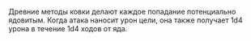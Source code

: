 Древние методы ковки делают каждое попадание потенциально ядовитым. Когда атака наносит урон цели, она также получает 1d4 урона в течение 1d4 ходов от яда.